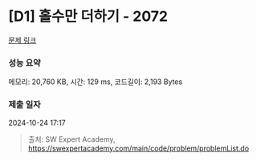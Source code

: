 # [D1] 홀수만 더하기 - 2072 

[문제 링크](https://swexpertacademy.com/main/code/problem/problemDetail.do?contestProbId=AV5QSEhaA5sDFAUq) 

### 성능 요약

메모리: 20,760 KB, 시간: 129 ms, 코드길이: 2,193 Bytes

### 제출 일자

2024-10-24 17:17



> 출처: SW Expert Academy, https://swexpertacademy.com/main/code/problem/problemList.do